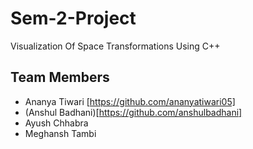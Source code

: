 # Sem-2-Project
Visualization Of Space Transformations Using C++

## Team Members
- Ananya Tiwari [https://github.com/ananyatiwari05]
- (Anshul Badhani)[https://github.com/anshulbadhani]
- Ayush Chhabra
- Meghansh Tambi
